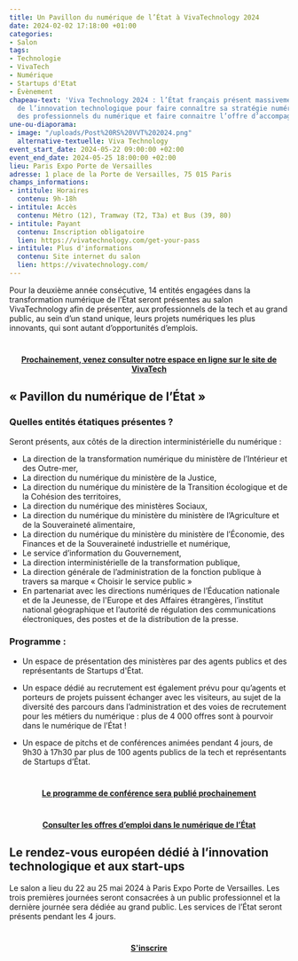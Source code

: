 ```yaml
---
title: Un Pavillon du numérique de l’État à VivaTechnology 2024
date: 2024-02-02 17:18:00 +01:00
categories:
- Salon
tags:
- Technologie
- VivaTech
- Numérique
- Startups d'Etat
- Évènement
chapeau-text: 'Viva Technology 2024 : l’État français présent massivement au salon
  de l’innovation technologique pour faire connaître sa stratégie numérique, recruter
  des professionnels du numérique et faire connaitre l’offre d’accompagnement de l’État. '
une-ou-diaporama:
- image: "/uploads/Post%20RS%20VVT%202024.png"
  alternative-textuelle: Viva Technology
event_start_date: 2024-05-22 09:00:00 +02:00
event_end_date: 2024-05-25 18:00:00 +02:00
lieu: Paris Expo Porte de Versailles
adresse: 1 place de la Porte de Versailles, 75 015 Paris
champs_informations:
- intitule: Horaires
  contenu: 9h-18h
- intitule: Accès
  contenu: Métro (12), Tramway (T2, T3a) et Bus (39, 80)
- intitule: Payant
  contenu: Inscription obligatoire
  lien: https://vivatechnology.com/get-your-pass
- intitule: Plus d'informations
  contenu: Site internet du salon
  lien: https://vivatechnology.com/
---
```


Pour la deuxième année consécutive, 14 entités engagées dans la transformation numérique de l’État seront présentes au salon VivaTechnology afin de présenter, aux professionnels de la tech et au grand public, au sein d’un stand unique, leurs projets numériques les plus innovants, qui sont autant d’opportunités d’emplois.

<div align="center" style="margin-bottom: 15px; margin-top: 40px"><a href="lien à ajouter" class="button" title="Prochainement, venez consulter notre espace en ligne sur le site de VivaTech - Lien externe"><b>Prochainement, venez consulter notre espace en ligne sur le site de VivaTech</b></a></div>

## « Pavillon du numérique de l’État »

### Quelles entités étatiques présentes ?
Seront présents, aux côtés de la direction interministérielle du numérique : 
* La direction de la transformation numérique du ministère de l’Intérieur et des Outre-mer, 
* La direction du numérique du ministère de la Justice, 
* La direction du numérique du ministère de la Transition écologique et de la Cohésion des territoires, 
* La direction du numérique des ministères Sociaux, 
* La direction du numérique du ministère du ministère de l’Agriculture et de la Souveraineté alimentaire, 
* La direction du numérique du ministère du ministère de l’Économie, des Finances et de la Souveraineté industrielle et numérique,
* Le service d’information du Gouvernement, 
* La direction interministérielle de la transformation publique, 
* La direction générale de l’administration de la fonction publique à travers sa marque « Choisir le service public » 
* En partenariat avec les directions numériques de l’Éducation nationale et de la Jeunesse, de l'Europe et des Affaires étrangères, l’institut national géographique et l’autorité de régulation des communications électroniques, des postes et de la distribution de la presse. 

### Programme :
* Un espace de présentation des ministères par des agents publics et des représentants de Startups d'État.

* Un espace dédié au recrutement est également prévu pour qu’agents et porteurs de projets puissent échanger avec les visiteurs, au sujet de la diversité des parcours dans l’administration et des voies de recrutement pour les métiers du numérique : plus de 4 000 offres sont à pourvoir dans le numérique de l’État ! 

* Un espace de pitchs et de conférences  animées pendant 4 jours, de 9h30 à 17h30 par plus de 100 agents publics de la tech et représentants de Startups d’État. 

<div align="center" style="margin-bottom: 15px; margin-top: 40px"><a href="lien à ajouter" class="button" title="Le programme de conférence sera publié prochainement - Lien externe"><b>Le programme de conférence sera publié prochainement</b></a></div>

<div align="center" style="margin-bottom: 15px; margin-top: 40px"><a href="https://choisirleservicepublic.gouv.fr/nos-offres/filtres/domaine/3522/" class="button" title="Consulter les offres d’emploi dans le numérique de l’État - Lien externe"><b>Consulter les offres d’emploi dans le numérique de l’État </b></a></div>

## Le rendez-vous européen dédié à l’innovation technologique et aux start-ups

Le salon a lieu du 22 au 25 mai 2024 à Paris Expo Porte de Versailles. Les trois premières journées seront consacrées à un public professionnel et la dernière journée sera dédiée au grand public. Les services de l’État seront présents pendant les 4 jours.

<div align="center" style="margin-bottom: 15px; margin-top: 40px"><a href="https://vivatechnology.com/get-your-pass" class="button" title="S'inscrire - Lien externe"><b>S'inscrire</b></a></div>